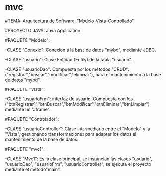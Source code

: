 # mvc

#TEMA:  Arquitectura de Software:  "Modelo-Vista-Controllado"

#PROYECTO JAVA:  Java Application

#PAQUETE "Modelo": 

  -CLASE "Conexio": Conexion a la base de datos "mybd", mediante JDBC.
  
  -CLASE "usuario": Clase Entidad (Entity) de la tabla "usuario".
  
  -CLASE "usuarioDao": Compuesta por los métodos "CRUD": ("registrar","buscar","modificar","eliminar"), para el mantenimiento a la base de datos "mybd".
  
#PAQUETE "Vista": 

  -CLASE "usuarioFrm": interfaz de usuario, Compuesta con los ("btnRegistrar1","btnBuscar","btnModificar","btnEliminar","btnLimpiar") mediante un "Jframe".
  
#PAQUETE "Controlador": 

  -CLASE "usuarioController": Clase intermediario entre el "Modelo" y la "Vista", gestionando transformaciones para adaptar los datos 
  al mantenimiento de la base de datos.
  
#PAQUETE "mvc1": 
  
  -CLASE "Mvc1": Es la clase principal, se instancian las clases "usuario", "usuarioDao", "usuarioFrm", "usuarioController", 
  se ejecuta el proyecto mediante el método"main".

